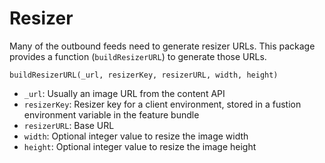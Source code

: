 # Resizer

Many of the outbound feeds need to generate resizer URLs. This package provides a function (`buildResizerURL`) to generate those URLs.

`buildResizerURL(_url, resizerKey, resizerURL, width, height)`

- `_url`: Usually an image URL from the content API
- `resizerKey`: Resizer key for a client environment, stored in a fustion environment variable in the feature bundle
- `resizerURL`: Base URL
- `width`: Optional integer value to resize the image width
- `height`: Optional integer value to resize the image height

